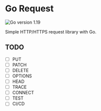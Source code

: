 # Go Request

![Go version 1.19](https://img.shields.io/badge/Go-v1.19-blue)

Simple HTTP/HTTPS request library with Go.

## TODO

- [ ] PUT
- [ ] PATCH
- [ ] DELETE
- [ ] OPTIONS
- [ ] HEAD
- [ ] TRACE
- [ ] CONNECT
- [ ] TEST
- [ ] CI/CD
